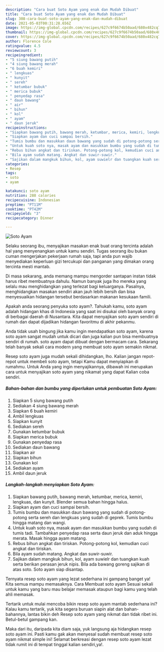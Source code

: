 ```yaml
---
description: "Cara buat Soto Ayam yang enak dan Mudah Dibuat"
title: "Cara buat Soto Ayam yang enak dan Mudah Dibuat"
slug: 308-cara-buat-soto-ayam-yang-enak-dan-mudah-dibuat
date: 2021-05-03T00:31:28.656Z
image: https://img-global.cpcdn.com/recipes/627c9f6674b50aad/680x482cq70/soto-ayam-foto-resep-utama.jpg
thumbnail: https://img-global.cpcdn.com/recipes/627c9f6674b50aad/680x482cq70/soto-ayam-foto-resep-utama.jpg
cover: https://img-global.cpcdn.com/recipes/627c9f6674b50aad/680x482cq70/soto-ayam-foto-resep-utama.jpg
author: Florence Cole
ratingvalue: 4.5
reviewcount: 3
recipeingredient:
- "5 siung bawang putih"
- "4 siung bawang merah"
- "6 buah kemiri"
- " lengkuas"
- " kunyit"
- " sereh"
- " ketumbar bubuk"
- " merica bubuk"
- " penyedap rasa"
- " daun bawang"
- " air"
- " bihun"
- " kol"
- " ayam"
- " daun jeruk"
recipeinstructions:
- "Siapkan bawang putih, bawang merah, ketumbar, merica, kemiri, lengkuas, dan kunyit. Blender semua bahan hingga halus."
- "Siapkan ayam dan cuci sampai bersih."
- "Tumis bumbu dan masukkan daun bawang yang sudah di potong-potong serta sereh dan lengkuas yang sudah di geprek. Tumis bumbu hingga matang dan wangi."
- "Untuk kuah soto nya, masak ayam dan masukkan bumbu yang sudah di tumis tadi. Tambahkan penyedap rasa serta daun jeruk dan aduk hingga merata. Masak hingga ayam matang."
- "Rebus bihun angkat dan tiriskan. Potong-potong kol, kemudian cuci angkat dan tiriskan."
- "Bila ayam sudah matang. Angkat dan suwir-suwir."
- "Sajikan dalam mangkuk bihun, kol, ayam suwielr dan tuangkan kuah serta berikan perasan jeruk nipis. Bila ada bawang goreng sajikan di atas soto. Soto ayam siap disantap."
categories:
- Resep
tags:
- soto
- ayam

katakunci: soto ayam 
nutrition: 288 calories
recipecuisine: Indonesian
preptime: "PT11M"
cooktime: "PT42M"
recipeyield: "3"
recipecategory: Dinner

---
```



![Soto Ayam](https://img-global.cpcdn.com/recipes/627c9f6674b50aad/680x482cq70/soto-ayam-foto-resep-utama.jpg)

Selaku seorang ibu, menyajikan masakan enak buat orang tercinta adalah hal yang menyenangkan untuk kamu sendiri. Tugas seorang ibu bukan cuman mengerjakan pekerjaan rumah saja, tapi anda pun wajib menyediakan keperluan gizi tercukupi dan panganan yang dimakan orang tercinta mesti mantab.

Di masa  sekarang, anda memang mampu mengorder santapan instan tidak harus ribet membuatnya dahulu. Namun banyak juga lho mereka yang selalu mau menghidangkan yang terlezat bagi keluarganya. Pasalnya, menghidangkan masakan sendiri akan jauh lebih bersih dan bisa menyesuaikan hidangan tersebut berdasarkan makanan kesukaan famili. 



Apakah anda seorang penyuka soto ayam?. Tahukah kamu, soto ayam adalah hidangan khas di Indonesia yang saat ini disukai oleh banyak orang di berbagai daerah di Nusantara. Kita dapat menyajikan soto ayam sendiri di rumah dan dapat dijadikan hidangan favoritmu di akhir pekanmu.

Anda tidak usah bingung jika kamu ingin mendapatkan soto ayam, karena soto ayam sangat mudah untuk dicari dan juga kalian pun bisa membuatnya sendiri di rumah. soto ayam dapat dibuat dengan bermacam cara. Sekarang telah banyak sekali cara modern yang membuat soto ayam semakin nikmat.

Resep soto ayam juga mudah sekali dihidangkan, lho. Kalian jangan repot-repot untuk membeli soto ayam, tetapi Kamu dapat menyiapkan di rumahmu. Untuk Anda yang ingin menyajikannya, dibawah ini merupakan cara untuk menyajikan soto ayam yang nikamat yang dapat Kalian coba sendiri.

<!--inarticleads1-->

##### Bahan-bahan dan bumbu yang diperlukan untuk pembuatan Soto Ayam:

1. Siapkan 5 siung bawang putih
1. Sediakan 4 siung bawang merah
1. Siapkan 6 buah kemiri
1. Ambil  lengkuas
1. Siapkan  kunyit
1. Sediakan  sereh
1. Gunakan  ketumbar bubuk
1. Siapkan  merica bubuk
1. Gunakan  penyedap rasa
1. Sediakan  daun bawang
1. Siapkan  air
1. Siapkan  bihun
1. Gunakan  kol
1. Sediakan  ayam
1. Ambil  daun jeruk




<!--inarticleads2-->

##### Langkah-langkah menyiapkan Soto Ayam:

1. Siapkan bawang putih, bawang merah, ketumbar, merica, kemiri, lengkuas, dan kunyit. Blender semua bahan hingga halus.
1. Siapkan ayam dan cuci sampai bersih.
1. Tumis bumbu dan masukkan daun bawang yang sudah di potong-potong serta sereh dan lengkuas yang sudah di geprek. Tumis bumbu hingga matang dan wangi.
1. Untuk kuah soto nya, masak ayam dan masukkan bumbu yang sudah di tumis tadi. Tambahkan penyedap rasa serta daun jeruk dan aduk hingga merata. Masak hingga ayam matang.
1. Rebus bihun angkat dan tiriskan. Potong-potong kol, kemudian cuci angkat dan tiriskan.
1. Bila ayam sudah matang. Angkat dan suwir-suwir.
1. Sajikan dalam mangkuk bihun, kol, ayam suwielr dan tuangkan kuah serta berikan perasan jeruk nipis. Bila ada bawang goreng sajikan di atas soto. Soto ayam siap disantap.




Ternyata resep soto ayam yang lezat sederhana ini gampang banget ya! Kita semua mampu memasaknya. Cara Membuat soto ayam Sesuai sekali untuk kamu yang baru mau belajar memasak ataupun bagi kamu yang telah ahli memasak.

Tertarik untuk mulai mencoba bikin resep soto ayam mantab sederhana ini? Kalau kamu tertarik, yuk kita segera buruan siapin alat dan bahan-bahannya, lantas bikin deh Resep soto ayam yang nikmat dan tidak ribet ini. Betul-betul gampang kan. 

Maka dari itu, daripada kita diam saja, yuk langsung aja hidangkan resep soto ayam ini. Pasti kamu gak akan menyesal sudah membuat resep soto ayam nikmat simple ini! Selamat berkreasi dengan resep soto ayam lezat tidak rumit ini di tempat tinggal kalian sendiri,ya!.

